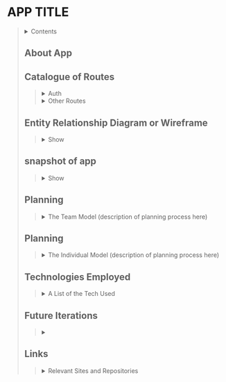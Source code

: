 <!-- API README Template -->
# APP TITLE
> <details>
>  <summary>Contents</summary>
>
>> | [About]() | [Technologies Used]() |
>> |--|--|
>> | [ERD/Wireframe]() | [Future Iterations]() |
>> | [Snappshot]() | [Links]() |
>> | [Planning]() |  |
>>
> </details>
>
>
> ## About App
>> <!-- Desctiption -->
>>
> ## Catalogue of Routes
>> <details>
>>  <summary>Auth</summary>
>>
>>> <details>
>>>  <summary>Auth Routes</summary>
>>> 
>>>>| HTTP Method | URL Path | Action | CRUD |
>>>> |--|--|--|--|
>>>> | POST | /sign-up/ | create | (C)reate |
>>>> | GET | /sign-in/ | show or retrieve | (R)ead |
>>>> | PATCH | /change-password/ | update | (U)pdate |
>>>> | DELETE | /sign-out/ | destroy | (D)elete |
>>>>
>>> </details>
>>>
>>> <details>
>>>  <summary>Auth Curl-Scripts</summary>
>>>
>>>> | Action | JSON | Command | Success | Failure | 
>>>> |--|--|--|--|--|
>>>> |  |  |  | `201 Created` | `401 Not Found` |
>>>> |  |  |  | `201 Created` | `401 Not Found` |
>>>> |  |  |  | `201 Created` | `401 Not Found` |
>>>> |  |  |  | `201 Created` | `401 Not Found` |
>>>>
>>> </details>
>>>
>> ###### [(Return to top)]()
>> </details>
>>
>> <details>
>>  <summary>Other Routes</summary>
>>
>>> <details>
>>>  <summary>Routes</summary>
>>>
>>>> | HTTP Method | URL Path | Action | CRUD |
>>>> |--|--|--|--|
>>>> | POST |  | create | (C)reate |
>>>> | GET |  | index or list | (R)ead |
>>>> | GET |  | show or retrieve | (R)ead |
>>>> | PATCH |  | update | (U)pdate |
>>>> | DELETE |  | destroy | (D)elete |
>>>>
>>> </details>
>>>
>>> <details>
>>>   <summary>Curl-Scripts</summary>
>>>
>>>> | Action | JSON | Command | Success | Failure | 
>>>> |--|--|--|--|--|
>>>> |  |  |  | `201 Created` | `401 Not Found` |
>>>> |  |  |  | `201 Created` | `401 Not Found` |
>>>> |  |  |  | `201 Created` | `401 Not Found` |
>>>> |  |  |  | `201 Created` | `401 Not Found` |
>>>>
>>> </details>
>>>
>> ###### [(Return to top)]()
>> </details>
>>
> ## Entity Relationship Diagram or Wireframe
>> <details>
>>   <summary>Show</summary>
>>
>>> ![ERD/Wireframe](linkToErd/wireframe)
>> ###### [(Return to top)]()
>> </details>
>>
> ## snapshot of app
>> <details>
>>   <summary>Show</summary>
>>
>>> ![snapshot](linkToSnapshot)
>> ###### [(Return to top)]()
>> </details>
>>
> ## Planning
>> <details>
>>   <summary>The Team Model (description of planning process here)</summary>
>>
>>> <details>
>>>  <summary>Day 1, date</summary>
>>>
>>>> | Teammate | Actions |
>>>> |--|--|
>>>> | [Teamate](GitHubrepository) | <!-- What they did --> |
>>>> | [Teamate](GitHubrepository) | <!-- What they did --> |
>>>>
>>> </details>
>>>
>>> <details>
>>>  <summary>Day 2, date</summary>
>>>
>>>> | Teammate | Actions |
>>>> |--|--|
>>>> | [Teamate](GitHubrepository) | <!-- What they did --> |
>>>> | [Teamate](GitHubrepository) | <!-- What they did --> |
>>>>
>>> </details>
>>>
>>> <details>
>>>  <summary>Day #, date</summary>
>>>
>>>> | Teammate | Actions |
>>>> |--|--|
>>>> | [Teamate](GitHubrepository) | <!-- What they did --> |
>>>> | [Teamate](GitHubrepository) | <!-- What they did --> |
>>>>
>>> </details>
>>>
>> ###### [(Return to top)]()
>> </details>
>>
>
> <!-- or -->
>
> ## Planning
>> <details>
>>   <summary>The Individual Model (description of planning process here)</summary>
>>
>>> <details>
>>>  <summary>Day 1, date</summary>
>>>
>>>> | Objective | Actions Taken |
>>>> |--|--|
>>>> | Objective 1 | <-- What I did --> |
>>>> | Objective 2 | <-- What I did --> |
>>>>
>>> </details>
>>>
>>> <details>
>>>  <summary>Day 2, date</summary>
>>>
>>>> | Objective | Actions Taken |
>>>> |--|--|
>>>> | Objective 1 | <-- What I did --> |
>>>> | Objective 2 | <-- What I did --> |
>>>>
>>> </details>
>>>
>>> <details>
>>>  <summary>Day #, date</summary>
>>>
>>>> | Objective | Actions Taken |
>>>> |--|--|
>>>> | Objective 1 | <-- What I did --> |
>>>> | Objective 2 | <-- What I did --> |
>>>>
>>> </details>
>>>
>> ###### [(Return to top)]()
>> </details>
>>
>
> ## Technologies Employed
>> <details>
>>  <summary> A List of the Tech Used </summary>
>> 
>>> | **General Development** | **[Client]() Development** | **[API]() Development** | **Deployment** |
>>> |--|--|--|--|
>>> | [Technology Name](docs) | [Technology Name](docs) | [Technology Name](docs) | [Technology Name](docs) |
>>
>> ###### [(Return to top)]()
>> </details>
>>
>
> ## Future Iterations
>> <details>
>>   <summary><!-- Desctiption --></summary>
>>
>>> <details>
>>>  <summary>Version 1, date</summary>
>>>
>>>> <details>
>>>>   <summary>User Stories</summary>
>>>>
>>>>> 1. As a User, I can do
>>>>> 2. As a User, I can do
>>>> </details>
>>>>
>>> </details>
>>>
>>> <details>
>>>  <summary>Version 2, date</summary>
>>>
>>>> <details>
>>>>   <summary>User Stories</summary>
>>>>
>>>>> 1. As a User, I can do
>>>>> 2. As a User, I can do
>>>> </details>
>>>>
>>> </details>
>>>
>> ###### [(Return to top)]()
>> </details>
>>
>
> ## Links
>> <details>
>>   <summary>Relevant Sites and Repositories</summary>
>>
>>> | | **Deployed Sites** | **Repositories** |
>>> |--|--|--|
>>> | Front End App: | [appUrl](appUrl) | [appRepositoryUrl](appRepositoryUrl)|
>>> | Database App | [dbUrl](dbUrl) | [dbRepositoryUrl](dbRepositoryUrl) |
>>>
>> ###### [(Return to top)]()
>> </details>
>>